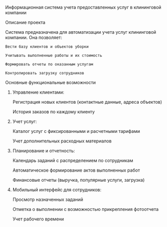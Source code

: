 Информационная система учета предоставленных услуг в клининговой компании


Описание проекта

Система предназначена для автоматизации учета услуг клининговой компании.
Она позволяет:

    Вести базу клиентов и объектов уборки
    
    Учитывать выполненные работы и их стоимость
    
    Формировать отчеты по оказанным услугам
    
    Контролировать загрузку сотрудников

Основные функциональные возможности

1. Управление клиентами:
   
    Регистрация новых клиентов (контактные данные, адреса объектов)
   
    История заказов по каждому клиенту

2. Учет услуг:
   
    Каталог услуг с фиксированными и расчетными тарифами
   
    Учет дополнительных расходных материалов

3. Планирование и отчетность:
   
    Календарь заданий с распределением по сотрудникам
   
    Автоматическое формирование актов выполненных работ
   
    Финансовые отчеты (выручка, популярные услуги, загрузка)

4. Мобильный интерфейс для сотрудников:
   
    Просмотр назначенных заданий
   
    Отметка о выполнении с возможностью прикрепления фотоотчета
   
    Учет рабочего времени
